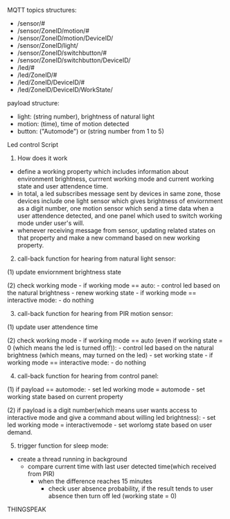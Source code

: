 MQTT topics structures:

- /sensor/#
- /sensor/ZoneID/motion/#
- /sensor/ZoneID/motion/DeviceID/
- /sensor/ZoneID/light/
- /sensor/ZoneID/switchbutton/#
- /sensor/ZoneID/switchbutton/DeviceID/
- /led/#
- /led/ZoneID/#
- /led/ZoneID/DeviceID/#
- /led/ZoneID/DeviceID/WorkState/

payload structure:

- light: (string number), brightness of natural light
- motion: (time), time of motion detected
- button: ("Automode") or (string number from 1 to 5)


Led control Script

1. How does it work
  - define a working property which includes information about environment brightness, currrent working mode and current working state and user attendence time.
  - in total, a led subscribes message sent by devices in same zone, those devices include one light sensor which gives brightness of enviornment as a digit number, one motion sensor which send a time data when a user attendence detected, and one panel which used to switch working mode under user's will.
  - whenever receiving message from sensor, updating related states on that property and make a new command based on new working property.

2. call-back function for hearing from natural light sensor:

  (1) update enviornment brightness state
  
  (2) check working mode
    - if working mode == auto:
        - control led based on the natural brightness
        - renew working state 
    - if working mode == interactive mode:
        - do nothing
    
    
3. call-back function for hearing from PIR motion sensor:
  
  (1) update user attendence time 
  
  (2) check working mode
    - if working mode == auto (even if working state = 0 (which means the led is turned off)):
      - control led based on the natural brightness (which means, may turned on the led)
      - set working state
     - if working mode == interactive mode:
        - do nothing   

4. call-back function for hearing from control panel:

  (1) if payload == automode:
    - set led working mode = automode
    - set working state based on current property
    
  (2) if payload is a digit number(which means user wants access to interactive mode and give a command about willing led brightness):
    - set led working mode = interactivemode
    - set worlomg state based on user demand.

5. trigger function for sleep mode:
  - create a thread running in background
    - compare current time with last user detected time(which received from PIR) 
      - when the difference reaches 15 minutes 
        - check user absence probability, if the result tends to user absence then turn off led (working state = 0)
    


THINGSPEAK 














